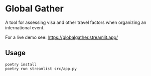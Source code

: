 # Global Gather

A tool for assessing visa and other travel factors when organizing an
international event.

For a live demo see: https://globalgather.streamlit.app/

## Usage

```
poetry install
poetry run streamlist src/app.py
```
